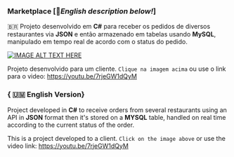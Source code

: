 ### Marketplace [🏴󠁧󠁢󠁥󠁮󠁧󠁿<i>English description below!</i>]
🇧🇷 Projeto desenvolvido em <b>C#</b> para receber os pedidos de diversos restaurantes via <b>JSON</b> e então armazenado em tabelas usando <b>MySQL</b>, manipulado em tempo real de acordo com o status do pedido. 

[![IMAGE ALT TEXT HERE](https://img.youtube.com/vi/7rjeGW1dQyM/0.jpg)](https://www.youtube.com/watch?v=7rjeGW1dQyM)

Projeto desenvolvido para um cliente. `Clique na imagem acima` ou use o link para o video:
https://youtu.be/7rjeGW1dQyM

### { 🇺🇲 English Version}
Project developed in <b>C#</b> to receive orders from several restaurants using an API in <b>JSON</b> format then it's stored on a <b>MYSQL</b> table, handled on real time according to the current status of the order.

This is a project developed to a client. `Click on the image above` or use the video link:
https://youtu.be/7rjeGW1dQyM
